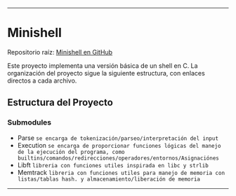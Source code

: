 
---

# Minishell

Repositorio raíz: [Minishell en GitHub](https://github.com/Leined18/Minishell)

Este proyecto implementa una versión básica de un shell en C. La organización del proyecto sigue la siguiente estructura, con enlaces directos a cada archivo.

## Estructura del Proyecto

### Submodules
- Parse ``se encarga de tokenización/parseo/interpretación del input``
- Execution ``se encarga de proporcionar funciones lógicas del manejo de la ejecución del programa, como builtins/comandos/redirecciones/operadores/entornos/Asignaciónes``
- Libft ``libreria con funciones utiles inspirada en libc y strlib``
- Memtrack ``libreria con funciones utiles para manejo de memoria con listas/tablas hash. y almacenamiento/liberación de memoria``

---

